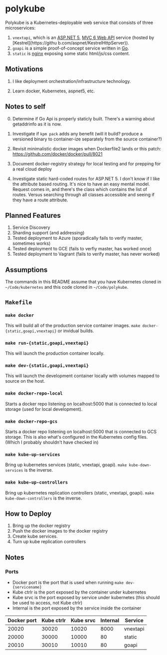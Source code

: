 # polykube

Polykube is a Kubernetes-deployable web service that consists of three microservices:

1. `vnextapi`, which is an [ASP.NET 5](http://www.asp.net/vnext/overview/aspnet-vnext/aspnet-5-overview), [MVC 6 Web API](http://www.asp.net/vnext/overview/aspnet-vnext/create-a-web-api-with-mvc-6) service (hosted by [Kestrel](https://githu
b.com/aspnet/KestrelHttpServer)).
2. `goapi` is a simple proof-of-concept service written in [Go](http://golang.org).
3. `static` is [nginx](http://nginx.org) exposing some static html/js/css content.


## Motivations

1. I like deployment orchestration/infrastructure technology.

2. Learn docker, Kubernetes, aspnet5, etc.


## Notes to self

0. Determine if Go Api is properly staticly built. There's a warning about getaddrinfo as it is now.

1. Investigate if `kpm pack` adds any benefit (will it build? produce a versioned binary to container-ize separately from the source container?)

2. Revisit minimalistic docker images when Dockerfile2 lands or this patch: https://github.com/docker/docker/pull/8021

3. Document docker-registry strategy for local testing and for prepping for a real cloud deploy

4. Investigate static hard-coded routes for ASP.NET 5. I don't know if I like the attribute based routing. It's nice to have an easy mental model. Request comes in, and there's the class which contains the list of routes. Versus searching through all classes accessible and seeing if they have a route attribute.

## Planned Features

1. Service Discovery
2. Sharding support (and addressing)
3. Tested deployment to Azure (sporadically fails to verify master, sometimes works)
3. Tested deployment to GCE (fails to verfiy master, has worked once)
3. Tested deployment to Vagrant (fails to verify master, has never worked)


## Assumptions

The commands in this README assume that you have Kubernetes cloned in `~/Code/kubernetes` and this code cloned in `~/Code/polykube`.


## `Makefile`

### `make docker`
This will build all of the production service container images. `make docker-{static,goapi,vnextapi}` or invidual builds.

### `make run-{static,goapi,vnextapi}`
This will launch the production container locally.

### `make dev-{static,goapi,vnextapi}`
This will launch the development container locally with volumes mapped to source on the host.


### `make docker-repo-local`
Starts a docker repo listening on localhost:5000 that is connected to local storage (used for local development).

### `make docker-repo-gcs`
Starts a docker repo listening on localhost:5000 that is connected to GCS storage. This is also what's configured in the Kubernetes config files. (Which I probably shouldn't have checked in)


### `make kube-up-services`
Bring up kubernetes services (static, vnextapi, goapi). `make kube-down-services` is the inverse.

### `make kube-up-controllers`
Bring up kubernetes replication controllers (static, vnextapi, goapi). `make kube-down-controllers` is the inverse.


## How to Deploy

1. Bring up the docker registry
2. Push the docker images to the docker registry
3. Create kube services.
4. Turn up kube replication controllers

## Notes

### Ports

- Docker port is the port that is used when running `make dev-{servicename}`
- Kube ctrlr is the port exposed by the container under kubernetes
- Kube srvc is the port exposed by service under kubernetes (this should be used to access, not Kube ctrlr)
- Internal is the port exposed by the service inside the container

Docker port | Kube ctrlr | Kube srvc | Internal | Service
------------|------------|-----------|-----------|--------
      20020 |      30020 |     10020 |     8000 | vnextapi
      20000 |      30000 |     10000 |       80 | static
      20010 |      30010 |     10010 |       80 | goapi
